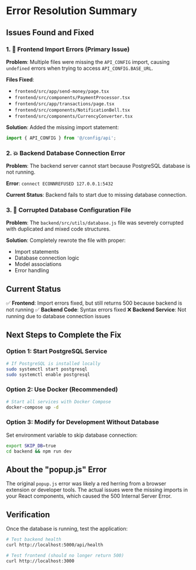 # Error Resolution Summary

## Issues Found and Fixed

### 1. 🚫 Frontend Import Errors (Primary Issue)
**Problem**: Multiple files were missing the `API_CONFIG` import, causing `undefined` errors when trying to access `API_CONFIG.BASE_URL`.

**Files Fixed**:
- `frontend/src/app/send-money/page.tsx`
- `frontend/src/components/PaymentProcessor.tsx`
- `frontend/src/app/transactions/page.tsx`
- `frontend/src/components/NotificationBell.tsx`
- `frontend/src/components/CurrencyConverter.tsx`

**Solution**: Added the missing import statement:
```javascript
import { API_CONFIG } from '@/config/api';
```

### 2. 💥 Backend Database Connection Error
**Problem**: The backend server cannot start because PostgreSQL database is not running.

**Error**: `connect ECONNREFUSED 127.0.0.1:5432`

**Current Status**: Backend fails to start due to missing database connection.

### 3. 🔧 Corrupted Database Configuration File
**Problem**: The `backend/src/utils/database.js` file was severely corrupted with duplicated and mixed code structures.

**Solution**: Completely rewrote the file with proper:
- Import statements
- Database connection logic
- Model associations
- Error handling

## Current Status

✅ **Frontend**: Import errors fixed, but still returns 500 because backend is not running
✅ **Backend Code**: Syntax errors fixed
❌ **Backend Service**: Not running due to database connection issues

## Next Steps to Complete the Fix

### Option 1: Start PostgreSQL Service
```bash
# If PostgreSQL is installed locally
sudo systemctl start postgresql
sudo systemctl enable postgresql
```

### Option 2: Use Docker (Recommended)
```bash
# Start all services with Docker Compose
docker-compose up -d
```

### Option 3: Modify for Development Without Database
Set environment variable to skip database connection:
```bash
export SKIP_DB=true
cd backend && npm run dev
```

## About the "popup.js" Error

The original `popup.js` error was likely a red herring from a browser extension or developer tools. The actual issues were the missing imports in your React components, which caused the 500 Internal Server Error.

## Verification

Once the database is running, test the application:
```bash
# Test backend health
curl http://localhost:5000/api/health

# Test frontend (should no longer return 500)
curl http://localhost:3000
```